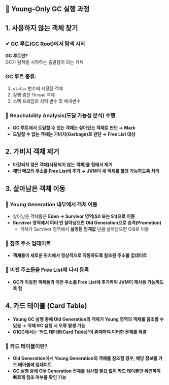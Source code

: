 ## 🧩 Young-Only GC 실행 과정

## 1. 사용하지 않는 객체 찾기

### ✔ GC 루트(GC Root)에서 탐색 시작
**GC 루트란?**  
GC가 탐색을 시작하는 출발점이 되는 객체

### **GC 루트 종류:**
1. `static` 변수에 저장된 객체
2. 실행 중인 `Thread` 객체
3. 스택 프레임의 지역 변수 및 매개변수

### 🔸 Reachability Analysis(도달 가능성 분석) 수행
- **GC 루트에서 도달할 수 있는 객체는 살아있는 객체로 판단 → Mark**
- **도달할 수 없는 객체는 가비지(Garbage)로 판단 → Free List 대상**


## 2. 가비지 객체 제거

- **마킹되지 않은 객체(사용되지 않는 객체)를 힙에서 제거**
- **해당 메모리 주소를 Free List에 추가 → JVM이 새 객체를 할당 가능하도록 처리**

## 3. 살아남은 객체 이동

### 🔸 Young Generation 내부에서 객체 이동
- 살아남은 객체들은 **Eden → Survivor 영역(S0 또는 S1)으로 이동**
- **Survivor 영역에서 여러 번 살아남으면 Old Generation으로 승격(Promotion)**
    - 객체가 Survivor 영역에서 **설정된 임계값** 만큼 살아남으면 Old로 이동

### 🔸 참조 주소 업데이트
- **객체들이 새로운 위치에서 정상적으로 작동하도록 참조된 주소를 업데이트**

### 🔸 이전 주소들을 Free List에 다시 등록
- **GC가 이동한 객체들의 이전 주소를 Free List에 추가하여 JVM이 재사용 가능하도록 함**

## 4. 카드 테이블 (Card Table)
- **Young GC 실행 중에 Old Generation의 객체가 Young 영역의 객체를 참조할 수 있음 → 이때 GC 실행 시 오류 발생 가능**
- **G1GC에서는 '카드 테이블(Card Table)'이 존재하여 이러한 문제를 해결**

### 🔸 카드 테이블이란?
- **Old Generation에서 Young Generation의 객체를 참조할 경우, 해당 정보를 카드 테이블에 업데이트**
- **GC 실행 중에 Old Generation 전체를 검사할 필요 없이 카드 테이블만 확인하여 빠르게 참조 여부를 확인 가능**